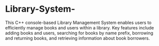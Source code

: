 # Library-System-
This C++ console-based Library Management System enables users to efficiently manage books and users within a library. Key features include adding books and users, searching for books by name prefix, borrowing and returning books, and retrieving information about book borrowers. 
